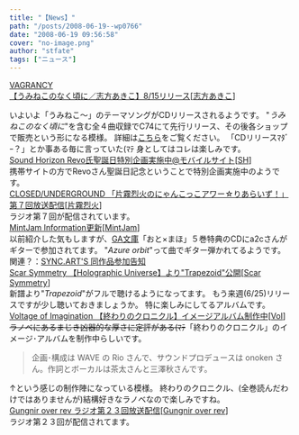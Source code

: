 ```yaml
---
title: "【News】"
path: "/posts/2008-06-19--wp0766"
date: "2008-06-19 09:56:58"
cover: "no-image.png"
author: "stfate"
tags: ["ニュース"]
---
```


<style type="text/css">
<!--
p {white-space: pre-wrap};
-->
</style>

<a class="topics" href="http://www.vagrancy.jp/" target="_blank">VAGRANCY 【うみねこのなく頃に／志方あきこ】8/15リリース</a><span class="junre">[<a href="http://www.vagrancy.jp/" target="_blank">志方あきこ</a>]</span>
<div class="news">いよいよ「うみねこ～」のテーマソングがCDリリースされるようです。
"<em>うみねこのなく頃に</em>"を含む全４曲収録でC74にて先行リリース、その後各ショップで販売という形になる模様。
詳細は<a href="http://www.vagrancy.jp/kokuti/umineko/umi.html" target="_blank">こちら</a>をご覧ください。
「CDリリースﾏﾀﾞｰ？」とか事ある毎に言っていた(ﾏﾃ 身としてはコレは楽しみです。</div>
<a class="topics" href="http://www.soundhorizon.com/information/index.html" target="_blank">Sound Horizon Revo氏聖誕日特別企画実施中@モバイルサイト</a><span class="junre">[<a href="http://sound-horizon.net/" target="_blank">SH</a>]</span>
<div class="news">携帯サイトの方でRevoさん聖誕日記念ということで特別企画実施中のようです。</div>
<a class="topics" href="http://rekka.jp/radio/" target="_blank">CLOSED/UNDERGROUND 「片霧烈火のにゃんこっこアワー☆りあらいず！」第７回放送配信</a><span class="junre">[<a href="http://rekka.jp/" target="_blank">片霧烈火</a>]</span>
<div class="news">ラジオ第７回が配信されています。</div>
<a class="topics" href="http://www.mintjam.net/" target="_blank">MintJam Information更新</a><span class="junre">[<a href="http://www.mintjam.net/" target="_blank">MintJam</a>]</span>
<div class="news">以前紹介した気もしますが、<a href="http://ga.sbcr.jp/novel/" target="_blank">GA文庫</a>「おと×まほ」５巻特典のCDにa2cさんがギターで参加されてます。
"<em>Azure orbit</em>"って曲でギター弾かれてるようです。
関連？：<a href="http://syncarts.jp/" target="_blank">SYNC.ART'S 同作品参加告知</a></div>
<a class="topics" href="http://musica.mustdie.ru/en/musicians/samples/" target="_blank">Scar Symmetry 【Holographic Universe】より"Trapezoid"公開</a><span class="junre">[<a href="http://www.scarsymmetry.com/" target="_blank">Scar Symmetry</a>]</span>
<div class="news">新譜より"<em>Trapezoid</em>"がフルで聴けるようになってます。
もう来週(6/25)リリースですが少し聴いておきましょうか。
特に楽しみにしてるアルバムです。</div>
<a class="topics" href="http://aciblog.exblog.jp/" target="_blank">Voltage of Imagination 【終わりのクロニクル】イメージアルバム制作中</a><span class="junre">[<a href="http://www.voltagenation.com/" target="_blank">VoI</a>]</span>
<div class="news"><del>ラノベにあるまじき凶器的な厚さに定評がある(ﾏﾃ</del>「終わりのクロニクル」のイメージ･アルバムを制作中らしいです。<blockquote>企画･構成は WAVE の Rio さんで、サウンドプロデュースは onoken さん。作詞とボーカルは茶太さんと三澤秋さんです。</blockquote>↑という感じの制作陣になっている模様。
終わりのクロニクル、(全巻読んだわけではありませんが)結構好きなラノベなので楽しみですね。</div>
<a class="topics" href="http://www.gungni.com/" target="_blank">Gungnir over rev ラジオ第２３回放送配信</a><span class="junre">[<a href="http://www.gungni.com/" target="_blank">Gungnir over rev</a>]</span>
<div class="news">ラジオ第２３回が配信されてます。</div>
